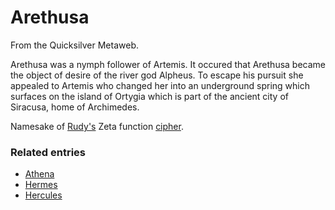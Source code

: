 
# Arethusa

From the Quicksilver Metaweb.

Arethusa was a nymph follower of Artemis. It occured that Arethusa became the object of desire of the river god Alpheus. To escape his pursuit she appealed to Artemis who changed her into an underground spring which surfaces on the island of Ortygia which is part of the ancient city of Siracusa, home of Archimedes.

Namesake of [Rudy's](/rudolf-von-hacklheber) Zeta function [cipher](/arethusa-cipher).

### Related entries


* [Athena](/athena)
* [Hermes](/hermes)
* [Hercules](/hercules)
